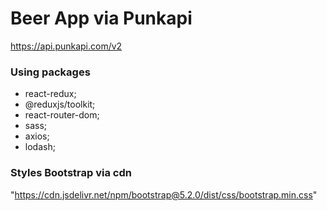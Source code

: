 # Beer App via Punkapi
https://api.punkapi.com/v2

### Using packages
- react-redux;
- @reduxjs/toolkit;
- react-router-dom;
- sass;
- axios;
- lodash;

### Styles Bootstrap via cdn
"https://cdn.jsdelivr.net/npm/bootstrap@5.2.0/dist/css/bootstrap.min.css"

